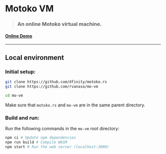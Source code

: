 # Motoko VM

> ### An online Motoko virtual machine.

#### [Online Demo](https://mo-vm.netlify.app/)

---

## Local environment

### Initial setup:

```sh
git clone https://github.com/dfinity/motoko.rs
git clone https://github.com/rvanasa/mo-vm

cd mo-vm
```

Make sure that `motoko.rs` and `mo-vm` are in the same parent directory.

### Build and run:

Run the following commands in the `mo-vm` root directory:

```sh
npm ci # Update npm dependencies
npm run build # Compile WASM
npm start # Run the web server (localhost:3000)
```
